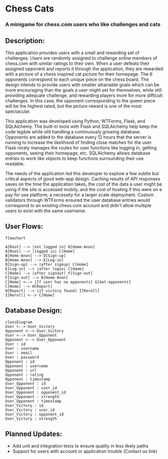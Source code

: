 # Chess Cats
### A minigame for chess.com users who like challenges and cats

## Description:
This application provides users with a small and rewarding set of challenges. Users are randomly assigned to challenge online members of chess.com with similar ratings to their own. When a user defeats their assigned opponent and reports it through the application, they are rewarded with a picture of a chess inspired cat picture for their homepage. The 6 opponents correspond to each unique piece on the chess board. The design intends to provide users with smaller attainable goals which can be more encouraging than the goals a user might set for themselves, while still providing adequate challenge, and rewarding players more for more difficult challenges. In this case, the opponent corresponding to the queen piece will be the highest rated, but the picture reward is one of the most spectacular.

This application was developed using Python, WTForms, Flask, and SQLAlchemy. The built-in tools with Flask and SQLAlchemy help keep the code legible while still handling a continuously growing database. Opponents are added to the database every 12 hours that the server is running to increase the likelihood of finding close matches for the user. Flask nicely manages the routes for user functions like logging in, getting opponents, seeing their homepage, etc. SQLAlchemy allows database entries to work like objects to keep functions surrounding their use readable.

The needs of the application led this developer to explore a few subtle but critical aspects of good web-app design. Caching results of API responses saves on the time the application takes, the cost of the data a user might be using if the site is accessed mobily, and the cost of hosting if this were on a pay for use platform; a necessity for a larger scale deployment. Custom validators through WTForms ensured the user database entries would correspond to an existing chess.com account and didn't allow multiple users to exist with the same username.

## User Flows:
```mermaid
flowchart

A[Root] --> |not logged in| B[Home-Anon]
A[Root] --> |logged in| C[Home]
B[Home-Anon] --> D[Sign-up]
B[Home-Anon] --> E[Log-in]
D[Sign-up] --> |after signup| C[Home]
E[Log-in] --> |after login| C[Home]
C[Home] --> |after signout| F[Sign-out]
F[Sign-out] --> B[Home-Anon]
C[Home] <--> |If user has no opponents| G[Get-opponents]
C[Home] --> H[Report]
H[Report] --> |if victory found| I[Reroll]
I[Reroll] <--> C[Home]
```
## Database Design:
```mermaid
classDiagram
User <--> User_Victory
Opponent <--> User_Victory
User <--> User_Opponent
Opponent <--> User_Opponent
User : id
User : username
User : email
User : password
Opponent : id
Opponent : username
Opponent : url
Opponent : rating
Opponent : timestamp
User_Opponent : id
User_Opponent : user_id
User_Opponent : opponent_id
User_Opponent : strength
User_Opponent : timestamp
User_Victory : id
User_Victory : user_id
User_Victory : opponent_id
User_Victory : strength
```

## Planned Updates:
* Add unit and integration tests to ensure quality in less likely paths
* Support for users with account or application trouble (Contact us link)